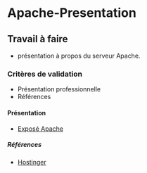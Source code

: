 # Apache-Presentation
## Travail à faire 
- présentation à propos du serveur Apache.
### Critères de validation
- Présentation professionnelle
- Références
#### Présentation
- [Exposé Apache](https://docs.google.com/presentation/d/1nuoVz3LQvCWmLYb_6BlFJESAe8nChGcwwsezj4pdEig/edit#slide=id.g2a3c9152306_0_11)
##### Références
- [Hostinger](https://www.hostinger.com/tutorials/what-is-apache)
